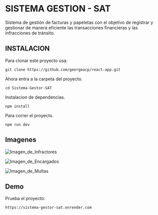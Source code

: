 # SISTEMA GESTION - SAT

Sistema de gestión de facturas y papeletas con el objetivo de registrar y gestionar de manera eficiente las transacciones financieras y las infracciones de tránsito. 

## INSTALACION

Para clonar este proyecto usa:

```
git clone https://github.com/georgeacp/react-app.git
```
Ahora entra a la carpeta del proyecto.
```
cd Sistema-Gestor-SAT
```
Instalacion de dependencias. 

```
npm install 
```
Para correr el proyecto.

```
npm run dev
```

## Imagenes

![Imagen_de_Infractores](https://raw.githubusercontent.com/georgeacp/Sistema-Gestor-SAT/main/screenshot/img-1.png)

![Imagen_de_Encargados](https://raw.githubusercontent.com/georgeacp/Sistema-Gestor-SAT/main/screenshot/img-2.png)

![Imagen_de_Multas](https://raw.githubusercontent.com/georgeacp/Sistema-Gestor-SAT/main/screenshot/img-2.png)


## Demo

Prueba el proyecto:

```
https://sistema-gestor-sat.onrender.com
```

